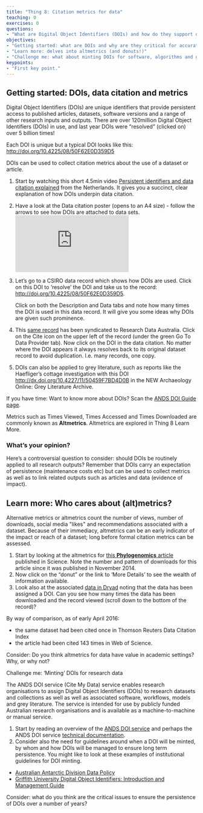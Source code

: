 ```yaml
---
title: "Thing 8: Citation metrics for data"
teaching: 0
exercises: 0
questions:
- "What are Digital Object Identifiers (DOIs) and how do they support data citation and metrics for data and related research objects?"
objectives:
- "Getting started: what are DOIs and why are they critical for accurate citation metrics?"
- "Learn more: delves into altmetrics (and donuts!)"
- "Challenge me: what about minting DOIs for software, algorithms and grey literature?"
keypoints:
- "First key point."
---
```


## Getting started: DOIs, data citation and metrics

Digital Object Identifiers (DOIs) are unique identifiers that provide persistent access to published articles, datasets, software versions and a range of other research inputs and outputs. There are over 120million Digital Object Identifiers (DOIs) in use, and last year DOIs were “resolved” (clicked on) over 5 billion times!

Each DOI is unique but a typical DOI looks like this: <http://doi.org/10.4225/08/50F62E0D359D5>

DOIs can be used to collect citation metrics about the use of a dataset or article.

1. Start by watching this short 4.5min video [Persistent identifiers and data citation explained](https://www.youtube.com/watch?v=PgqtiY7oZ6k) from the Netherlands. It gives you a succinct, clear explanation of how DOIs underpin data citation.
2. Have a look at the Data citation poster (opens to an A4 size) - follow the arrows to see how DOIs are attached to data sets.
   ![data citation poster](http://www.ands.org.au/__data/assets/pdf_file/0003/383025/data_citation_poster.pdf)
3. Let’s go to a CSIRO data record which shows how DOIs are used. Click on this DOI to ‘resolve’ the DOI and take us to the record: <http://doi.org/10.4225/08/50F62E0D359D5>.

   Click on both the Description and Data tabs and note how many times the DOI is used in this data record.  It will give you some ideas why DOIs are given such prominence.
4. This [same record](https://researchdata.ands.org.au/time-series-plankton-loganaposs-dam) has been syndicated to Research Data Australia.  Click on the Cite icon on the upper left of the record (under the green Go To Data Provider tab).  Now click on the DOI in the data citation.  No matter where the DOI appears it always resolves back to its original dataset record to avoid duplication. I.e. many records, one copy.
5. DOIs can also be applied to grey literature, such as reports like the Haefliger’s cottage investigation with this DOI <http://dx.doi.org/10.4227/11/50459F7BD4D0B> in the NEW Archaeology Online: Grey Literature Archive.

If you have time: Want to know more about DOIs? Scan the [ANDS DOI Guide page](http://www.ands.org.au/guides/doi).

Metrics such as Times Viewed, Times Accessed and Times Downloaded are commonly known as **Altmetrics**.  Altmetrics are explored in Thing 8 Learn More.

### What’s your opinion?

Here’s a controversial question to consider: should DOIs be routinely applied to all research outputs? Remember that DOIs carry an expectation of persistence (maintenance costs etc) but can be used to collect metrics as well as to link related outputs such as articles and data (evidence of impact).


## Learn more: Who cares about (alt)metrics?

Alternative metrics or altmetrics count the number of views, number of downloads, social media "likes" and recommendations associated with a dataset. Because of their immediacy, altmetrics can be an early indicator of the impact or reach of a dataset; long before formal citation metrics can be assessed.

1. Start by looking at the altmetrics for [this **Phylogenomics** article](http://www.sciencemag.org/articleusage?gca=sci;346/6210/763) published in Science.   Note the number and pattern of downloads for this article since it was published in November 2014.
2. Now click on the “donut” or the link to ‘More Details’ to see the wealth of information available.
3. Look also at the associated [data in Dryad](http://datadryad.org/resource/doi:10.5061/dryad.3c0f1) noting that the data has been assigned a DOI.  Can you see how many times the data has been downloaded and the record viewed (scroll down to the bottom of the record)?

By way of comparison, as of early April 2016:

* the same dataset had been cited once in Thomson Reuters Data Citation Index
* the article had been cited 143 times in Web of Science.

Consider: Do you think altmetrics for data have value in academic settings?  Why, or why not?

Challenge me: ‘Minting’ DOIs for research data

The ANDS DOI service (Cite My Data) service enables research organisations to assign Digital Object Identifiers (DOIs) to research datasets and collections as well as well as associated software, workflows, models and grey literature. The service is intended for use by publicly funded Australian research organisations and is available as a machine-to-machine or manual service.

1. Start by reading an overview of the [ANDS DOI service](http://www.ands.org.au/online-services/doi-service) and perhaps the ANDS DOI service [technical documentation](https://documentation.ands.org.au/pages/viewpage.action?pageId=28868787).
2. Consider also the need for guidelines around when a DOI will be minted, by whom and how DOIs will be managed to ensure long term persistence. You might like to look at these examples of institutional guidelines for DOI minting.
* [Australian Antarctic Division Data Policy](https://data.aad.gov.au/aadc/about/data_policy.cfm)
* [Griffith University Digital Object Identifiers: Introduction and Management Guide](https://www.griffith.edu.au/__data/assets/pdf_file/0012/867927/Griffith-University-DOI-guide_1.1-Rev.pdf)

Consider: what do you think are the critical issues to ensure the persistence of DOIs over a number of years?
